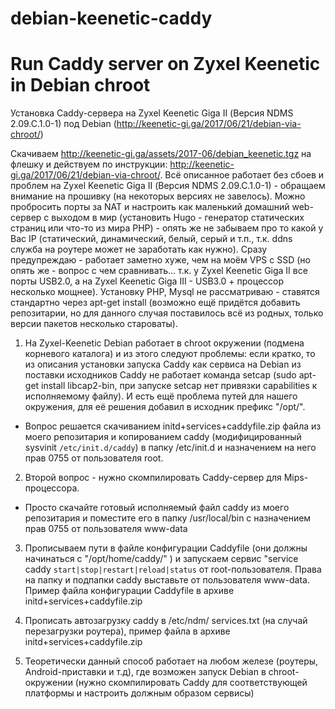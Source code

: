 # debian-keenetic-caddy
Run Caddy server on Zyxel Keenetic in Debian chroot
===================================================
Установка Caddy-сервера на Zyxel Keenetic Giga II (Версия NDMS 2.09.C.1.0-1) под Debian (http://keenetic-gi.ga/2017/06/21/debian-via-chroot/) 

Скачиваем http://keenetic-gi.ga/assets/2017-06/debian_keenetic.tgz на флешку и действуем по инструкции: http://keenetic-gi.ga/2017/06/21/debian-via-chroot/. Всё описанное работает без сбоев и проблем на Zyxel Keenetic Giga II (Версия NDMS 2.09.C.1.0-1) - обращаем внимание на прошивку (на некоторых версиях не завелось). Можно пробросить порты за NAT и настроить как маленький домашний web-сервер c выходом в мир (установить Hugo - генератор статических страниц или что-то из мира PHP) - опять же не забываем про то какой у Вас IP (статический, динамический, белый, серый и т.п., т.к. ddns служба на роутере может не заработать как нужно). Сразу предупреждаю - работает заметно хуже, чем на моём VPS с SSD (но опять же - вопрос с чем сравнивать... т.к. у Zyxel Keenetic Giga II все порты USB2.0, а на Zyxel Keenetic Giga III - USB3.0 + процессор несколько мощнее). Установку PHP, Mysql не рассматриваю - ставятся стандартно через apt-get install (возможно ещё придётся добавить репозитарии, но для данного случая поставилось всё из родных, только версии пакетов несколько староваты).  

1. На Zyxel-Keenetic Debian работает в chroot окружении (подмена корневого каталога) и из этого следуют проблемы: если кратко, то из описания установки запуска Caddy как сервиса на Debian из поставки исходников Caddy не работает команда setcap (sudo apt-get install libcap2-bin, при запуске setcap нет привязки capabilities к исполняемому файлу). И есть ещё проблема путей для нашего окружения, для её решения добавил в исходник префикс "/opt/".
- Вопрос решается скачиванием initd+services+caddyfile.zip файла из моего репозитария и копированием caddy (модифицированный sysvinit `/etc/init.d/caddy`) в папку /etc/init.d и назначением на него прав 0755 от пользователя root.  

2. Второй вопрос - нужно скомпилировать Caddy-сервер для Mips-процессора. 
- Просто скачайте готовый исполняемый файл caddy из моего репозитария и поместите его в папку /usr/local/bin с назначением прав 0755 от пользователя www-data

3. Прописываем пути в файле конфигурации Caddyfile (они должны начинаться с "/opt/home/caddy/" ) и запускаем сервис "service caddy `start|stop|restart|reload|status` от root-пользователя. Права на папку и подпапки caddy выставьте от пользователя www-data. Пример файла конфигурации Caddyfile в архиве initd+services+caddyfile.zip
  
4. Прописать автозагрузку caddy в /etc/ndm/ services.txt (на случай перезагрузки роутера), пример файла в архиве initd+services+caddyfile.zip

5. Теоретически данный способ работает на любом железе (роутеры, Android-приставки и т.д), где возможен запуск Debian в chroot-окружении (нужно скомпилировать Caddy для соответствующей платформы и настроить должным образом сервисы) 
